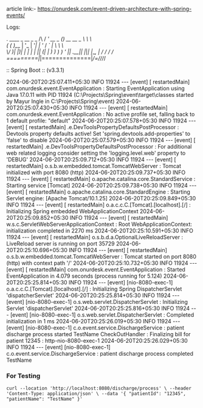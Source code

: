 article link:- https://onurdesk.com/event-driven-architecture-with-spring-events/



Logs: 


  .   ____          _            __ _ _
 /\\ / ___'_ __ _ _(_)_ __  __ _ \ \ \ \
( ( )\___ | '_ | '_| | '_ \/ _` | \ \ \ \
 \\/  ___)| |_)| | | | | || (_| |  ) ) ) )
  '  |____| .__|_| |_|_| |_\__, | / / / /
 =========|_|==============|___/=/_/_/_/

 :: Spring Boot ::                (v3.3.1)

2024-06-20T20:25:07.411+05:30  INFO 11924 --- [event] [  restartedMain] com.onurdesk.event.EventApplication      : Starting EventApplication using Java 17.0.11 with PID 11924 (C:\Projects\Spring\event\target\classes started by Mayur Ingle in C:\Projects\Spring\event)
2024-06-20T20:25:07.430+05:30  INFO 11924 --- [event] [  restartedMain] com.onurdesk.event.EventApplication      : No active profile set, falling back to 1 default profile: "default"
2024-06-20T20:25:07.578+05:30  INFO 11924 --- [event] [  restartedMain] .e.DevToolsPropertyDefaultsPostProcessor : Devtools property defaults active! Set 'spring.devtools.add-properties' to 'false' to disable
2024-06-20T20:25:07.579+05:30  INFO 11924 --- [event] [  restartedMain] .e.DevToolsPropertyDefaultsPostProcessor : For additional web related logging consider setting the 'logging.level.web' property to 'DEBUG'
2024-06-20T20:25:09.712+05:30  INFO 11924 --- [event] [  restartedMain] o.s.b.w.embedded.tomcat.TomcatWebServer  : Tomcat initialized with port 8080 (http)
2024-06-20T20:25:09.737+05:30  INFO 11924 --- [event] [  restartedMain] o.apache.catalina.core.StandardService   : Starting service [Tomcat]
2024-06-20T20:25:09.738+05:30  INFO 11924 --- [event] [  restartedMain] o.apache.catalina.core.StandardEngine    : Starting Servlet engine: [Apache Tomcat/10.1.25]
2024-06-20T20:25:09.849+05:30  INFO 11924 --- [event] [  restartedMain] o.a.c.c.C.[Tomcat].[localhost].[/]       : Initializing Spring embedded WebApplicationContext
2024-06-20T20:25:09.852+05:30  INFO 11924 --- [event] [  restartedMain] w.s.c.ServletWebServerApplicationContext : Root WebApplicationContext: initialization completed in 2270 ms
2024-06-20T20:25:10.591+05:30  INFO 11924 --- [event] [  restartedMain] o.s.b.d.a.OptionalLiveReloadServer       : LiveReload server is running on port 35729
2024-06-20T20:25:10.696+05:30  INFO 11924 --- [event] [  restartedMain] o.s.b.w.embedded.tomcat.TomcatWebServer  : Tomcat started on port 8080 (http) with context path '/'
2024-06-20T20:25:10.732+05:30  INFO 11924 --- [event] [  restartedMain] com.onurdesk.event.EventApplication      : Started EventApplication in 4.079 seconds (process running for 5.124)
2024-06-20T20:25:25.814+05:30  INFO 11924 --- [event] [nio-8080-exec-1] o.a.c.c.C.[Tomcat].[localhost].[/]       : Initializing Spring DispatcherServlet 'dispatcherServlet'
2024-06-20T20:25:25.814+05:30  INFO 11924 --- [event] [nio-8080-exec-1] o.s.web.servlet.DispatcherServlet        : Initializing Servlet 'dispatcherServlet'
2024-06-20T20:25:25.816+05:30  INFO 11924 --- [event] [nio-8080-exec-1] o.s.web.servlet.DispatcherServlet        : Completed initialization in 1 ms
2024-06-20T20:25:26.019+05:30  INFO 11924 --- [event] [nio-8080-exec-1] c.o.event.service.DischargeService       : patient discharge process started TestName
CheckOutHandler : Finalizing bill for patient 12345 : http-nio-8080-exec-1
2024-06-20T20:25:26.029+05:30  INFO 11924 --- [event] [nio-8080-exec-1] c.o.event.service.DischargeService       : patient discharge process completed TestName


### For Testing

`curl --location 'http://localhost:8080/discharge/process' \
--header 'Content-Type: application/json' \
--data '{
"patientId": "12345",
"patientName": "TestName"
}'`
